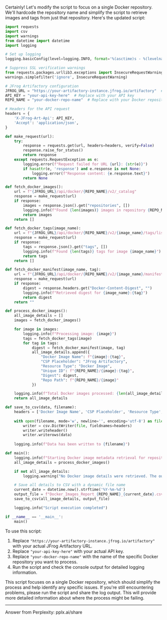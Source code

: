 Certainly! Let's modify the script to focus on a single Docker repository. We'll hardcode the repository name and simplify the script to retrieve images and tags from just that repository. Here's the updated script:

```python
import requests
import csv
import warnings
from datetime import datetime
import logging

# Set up logging
logging.basicConfig(level=logging.INFO, format='%(asctime)s - %(levelname)s - %(message)s')

# Suppress SSL verification warnings
from requests.packages.urllib3.exceptions import InsecureRequestWarning
warnings.simplefilter('ignore', InsecureRequestWarning)

# JFrog Artifactory configuration
JFROG_URL = "https://your-artifactory-instance.jfrog.io/artifactory"  # Replace with your Artifactory URL
API_KEY = "your-api-key-here"  # Replace with your API key
REPO_NAME = "your-docker-repo-name"  # Replace with your Docker repository name

# Headers for the API request
headers = {
    'X-JFrog-Art-Api': API_KEY,
    'Accept': 'application/json',
}

def make_request(url):
    try:
        response = requests.get(url, headers=headers, verify=False)
        response.raise_for_status()
        return response
    except requests.RequestException as e:
        logging.error(f"Request failed for URL {url}: {str(e)}")
        if hasattr(e, 'response') and e.response is not None:
            logging.error(f"Response content: {e.response.text}")
        return None

def fetch_docker_images():
    url = f"{JFROG_URL}/api/docker/{REPO_NAME}/v2/_catalog"
    response = make_request(url)
    if response:
        images = response.json().get("repositories", [])
        logging.info(f"Found {len(images)} images in repository {REPO_NAME}")
        return images
    return []

def fetch_docker_tags(image_name):
    url = f"{JFROG_URL}/api/docker/{REPO_NAME}/v2/{image_name}/tags/list"
    response = make_request(url)
    if response:
        tags = response.json().get("tags", [])
        logging.info(f"Found {len(tags)} tags for image {image_name}")
        return tags
    return []

def fetch_docker_manifest(image_name, tag):
    url = f"{JFROG_URL}/api/docker/{REPO_NAME}/v2/{image_name}/manifests/{tag}"
    response = make_request(url)
    if response:
        digest = response.headers.get("Docker-Content-Digest", "")
        logging.info(f"Retrieved digest for {image_name}:{tag}")
        return digest
    return ""

def process_docker_images():
    all_image_details = []
    images = fetch_docker_images()

    for image in images:
        logging.info(f"Processing image: {image}")
        tags = fetch_docker_tags(image)
        for tag in tags:
            digest = fetch_docker_manifest(image, tag)
            all_image_details.append({
                "Docker Image Name": f"{image}:{tag}",
                "CSP Placeholder": "JFrog Artifactory",
                "Resource Type": "Docker Image",
                "Unique ID": f"{REPO_NAME}/{image}:{tag}",
                "Digest": digest,
                "Repo Path": f"{REPO_NAME}/{image}"
            })

    logging.info(f"Total Docker images processed: {len(all_image_details)}")
    return all_image_details

def save_to_csv(data, filename):
    headers = ['Docker Image Name', 'CSP Placeholder', 'Resource Type', 'Unique ID', 'Digest', 'Repo Path']
    
    with open(filename, mode='w', newline='', encoding='utf-8') as file:
        writer = csv.DictWriter(file, fieldnames=headers)
        writer.writeheader()
        writer.writerows(data)
    
    logging.info(f"Data has been written to {filename}")

def main():
    logging.info(f"Starting Docker image metadata retrieval for repository: {REPO_NAME}")
    all_image_details = process_docker_images()

    if not all_image_details:
        logging.warning("No Docker image details were retrieved. The output file will be empty.")

    # Save all details to CSV with a dynamic file name
    current_date = datetime.now().strftime('%Y-%m-%d')
    output_file = f"Docker_Images_Report_{REPO_NAME}_{current_date}.csv"
    save_to_csv(all_image_details, output_file)

    logging.info("Script execution completed")

if __name__ == '__main__':
    main()
```

To use this script:

1. Replace `"https://your-artifactory-instance.jfrog.io/artifactory"` with your actual JFrog Artifactory URL.
2. Replace `"your-api-key-here"` with your actual API key.
3. Replace `"your-docker-repo-name"` with the name of the specific Docker repository you want to process.
4. Run the script and check the console output for detailed logging information.

This script focuses on a single Docker repository, which should simplify the process and help identify any specific issues. If you're still encountering problems, please run the script and share the log output. This will provide more detailed information about where the process might be failing.

---
Answer from Perplexity: pplx.ai/share
